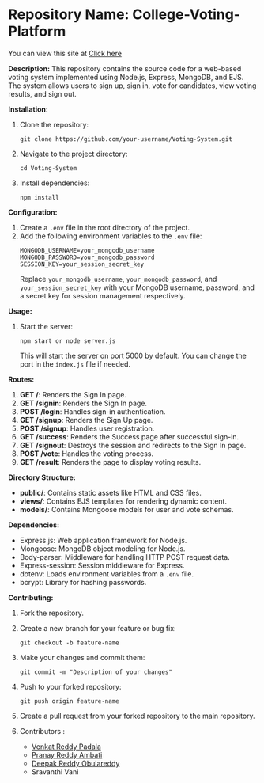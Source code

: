 <h1>Repository Name: College-Voting-Platform</h1>
<p>You can view this site at <a href="https://college-voting-platform.onrender.com/">Click here</a></p>

**Description:**
This repository contains the source code for a web-based voting system implemented using Node.js, Express, MongoDB, and EJS. The system allows users to sign up, sign in, vote for candidates, view voting results, and sign out.

**Installation:**
1. Clone the repository:
   ```
   git clone https://github.com/your-username/Voting-System.git
   ```

2. Navigate to the project directory:
   ```
   cd Voting-System
   ```

3. Install dependencies:
   ```
   npm install
   ```

**Configuration:**
1. Create a `.env` file in the root directory of the project.
2. Add the following environment variables to the `.env` file:
   ```
   MONGODB_USERNAME=your_mongodb_username
   MONGODB_PASSWORD=your_mongodb_password
   SESSION_KEY=your_session_secret_key
   ```
   Replace `your_mongodb_username`, `your_mongodb_password`, and `your_session_secret_key` with your MongoDB username, password, and a secret key for session management respectively.

**Usage:**
1. Start the server:
   ```
   npm start or node server.js
   ```
   This will start the server on port 5000 by default. You can change the port in the `index.js` file if needed.

**Routes:**
1. **GET /**: Renders the Sign In page.
2. **GET /signin**: Renders the Sign In page.
3. **POST /login**: Handles sign-in authentication.
4. **GET /signup**: Renders the Sign Up page.
5. **POST /signup**: Handles user registration.
6. **GET /success**: Renders the Success page after successful sign-in.
7. **GET /signout**: Destroys the session and redirects to the Sign In page.
8. **POST /vote**: Handles the voting process.
9. **GET /result**: Renders the page to display voting results.

**Directory Structure:**
- **public/**: Contains static assets like HTML and CSS files.
- **views/**: Contains EJS templates for rendering dynamic content.
- **models/**: Contains Mongoose models for user and vote schemas.

**Dependencies:**
- Express.js: Web application framework for Node.js.
- Mongoose: MongoDB object modeling for Node.js.
- Body-parser: Middleware for handling HTTP POST request data.
- Express-session: Session middleware for Express.
- dotenv: Loads environment variables from a `.env` file.
- bcrypt: Library for hashing passwords.

**Contributing:**
1. Fork the repository.
2. Create a new branch for your feature or bug fix:
   ```
   git checkout -b feature-name
   ```
3. Make your changes and commit them:
   ```
   git commit -m "Description of your changes"
   ```
4. Push to your forked repository:
   ```
   git push origin feature-name
   ```
5. Create a pull request from your forked repository to the main repository.

6. Contributors :
      <ul>
         <li><a href="https://github.com/VenkatreddyPadala">Venkat Reddy Padala</a></li>
         <li><a href="https://github.com/pranayreddyambati">Pranay Reddy Ambati</a></li>
         <li><a href="https://github.com/ordr-github">Deepak Reddy Obulareddy</a></li>
         <li>Sravanthi Vani</li>
      </ul>


